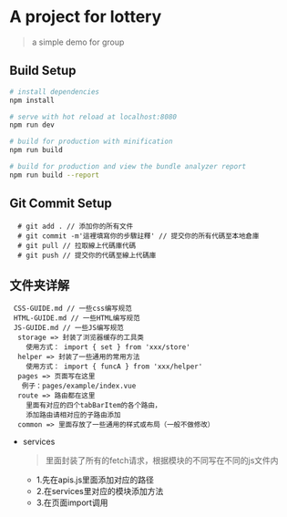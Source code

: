 # A project for lottery

> a simple demo for group

## Build Setup

``` bash
# install dependencies
npm install

# serve with hot reload at localhost:8080
npm run dev

# build for production with minification
npm run build

# build for production and view the bundle analyzer report
npm run build --report
```

## Git Commit Setup
```
  # git add . // 添加你的所有文件
  # git commit -m'這裡填寫你的步驟註釋' // 提交你的所有代碼至本地倉庫
  # git pull // 拉取線上代碼庫代碼
  # git push // 提交你的代碼至線上代碼庫
```


## 文件夹详解

```
 CSS-GUIDE.md // 一些css编写规范
 HTML-GUIDE.md // 一些HTML编写规范
 JS-GUIDE.md // 一些JS编写规范
  storage => 封装了浏览器缓存的工具类 
    使用方式： import { set } from 'xxx/store'
  helper => 封装了一些通用的常用方法
    使用方式： import { funcA } from 'xxx/helper'
  pages => 页面写在这里
   例子：pages/example/index.vue
  route => 路由都在这里
    里面有对应的四个tabBarItem的各个路由，
    添加路由请相对应的子路由添加
  common => 里面存放了一些通用的样式或布局（一般不做修改）
```
 - services 
   > 里面封装了所有的fetch请求，根据模块的不同写在不同的js文件内
    - 1.先在apis.js里面添加对应的路径
    - 2.在services里对应的模块添加方法
    - 3.在页面import调用
